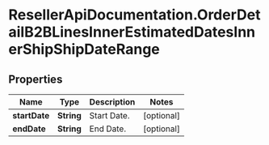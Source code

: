 # ResellerApiDocumentation.OrderDetailB2BLinesInnerEstimatedDatesInnerShipShipDateRange

## Properties

Name | Type | Description | Notes
------------ | ------------- | ------------- | -------------
**startDate** | **String** | Start Date. | [optional] 
**endDate** | **String** | End Date. | [optional] 


